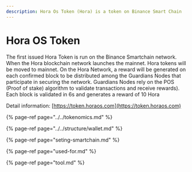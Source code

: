 ```yaml
---
description: Hora Os Token (Hora) is a token on Binance Smart Chain
---
```


# Hora OS Token

The first issued Hora Token is run on the Binance Smartchain network. When the Hora blockchain network launches the mainnet. Hora tokens will be moved to mainnet. On the Hora Network, a reward will be generated on each confirmed block to be distributed among the Guardians Nodes that participate in securing the network. Guardians Nodes rely on the POS \(Proof of stake\) algorithm to validate transactions and receive rewards\). Each block is validated in 6s and generates a reward of 10 Hora

Detail information: [https://token.horaos.com](https://token.horaos.com)

{% page-ref page="../../tokenomics.md" %}

{% page-ref page="../../structure/wallet.md" %}

{% page-ref page="seting-smartchain.md" %}

{% page-ref page="used-for.md" %}

{% page-ref page="tool.md" %}





